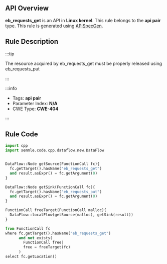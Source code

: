 ---
---


## API Overview
**eb_requests_get** is an API in **Linux kernel**. This rule belongs to the **api pair** type. This rule is generated using [APISpecGen](../../tools/APISpecGen).
## Rule Description

:::tip

The resource acquired by eb_requests_get must be properly released using eb_requests_put

:::

:::info

- Tags: **api pair**
- Parameter Index: **N/A**
- CWE Type: **CWE-404**

:::

## Rule Code
```python
import cpp
import semmle.code.cpp.dataflow.new.DataFlow


DataFlow::Node getSource(FunctionCall fc){
  fc.getTarget().hasName("eb_requests_get")
  and result.asExpr() = fc.getArgument(0)
}

DataFlow::Node getSink(FunctionCall fc){
  fc.getTarget().hasName("eb_requests_put")
  and result.asExpr() = fc.getArgument(0)
}

FunctionCall freeTarget(FunctionCall malloc){
  DataFlow::localFlow(getSource(malloc), getSink(result))
}

from FunctionCall fc
where fc.getTarget().hasName("eb_requests_get")
      and not exists(
        FunctionCall free| 
        free = freeTarget(fc)
      )
select fc.getLocation()

    
```